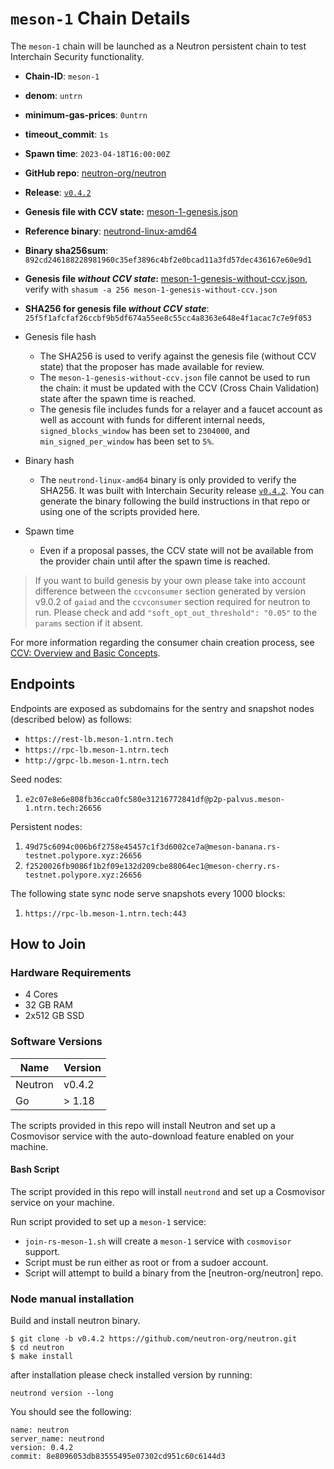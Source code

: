 
# `meson-1` Chain Details

The `meson-1` chain will be launched as a Neutron persistent chain to test Interchain Security functionality.

* **Chain-ID**: `meson-1`
* **denom**: `untrn`
* **minimum-gas-prices**: `0untrn`
* **timeout_commit**: `1s`
* **Spawn time**: `2023-04-18T16:00:00Z`
* **GitHub repo**: [neutron-org/neutron](https://github.com/neutron-org/neutron.git)
* **Release**: [`v0.4.2`](https://github.com/neutron-org/neutron/releases/tag/v0.4.2)
* **Genesis file with CCV state:** [meson-1-genesis.json](meson-1-genesis.json)

* **Reference binary**: [neutrond-linux-amd64](./neutrond-linux-amd64)
* **Binary sha256sum**: `892cd246188228981960c35ef3896c4bf2e0bcad11a3fd57dec436167e60e9d1`
* **Genesis file _without CCV state_:** [meson-1-genesis-without-ccv.json](meson-1-genesis-without-ccv.json), verify with `shasum -a 256 meson-1-genesis-without-ccv.json`
* **SHA256 for genesis file _without CCV state_**: `25f5f1afcfaf26ccbf9b5df674a55ee8c55cc4a8363e648e4f1acac7c7e9f053`


* Genesis file hash
  * The SHA256 is used to verify against the genesis file (without CCV state) that the proposer has made available for review.
  * The `meson-1-genesis-without-ccv.json` file cannot be used to run the chain: it must be updated with the CCV (Cross Chain Validation) state after the spawn time is reached.
  * The genesis file includes funds for a relayer and a faucet account as well as account with funds for different internal needs, `signed_blocks_window` has been set to `2304000`, and `min_signed_per_window` has been set to `5%`.
* Binary hash
  * The `neutrond-linux-amd64` binary is only provided to verify the SHA256. It was built with Interchain Security release [`v0.4.2`](https://github.com/neutron-org/neutron/releases/tag/v0.4.2). You can generate the binary following the build instructions in that repo or using one of the scripts provided here.
* Spawn time
  * Even if a proposal passes, the CCV state will not be available from the provider chain until after the spawn time is reached.

> If you want to build genesis by your own please take into account difference between the `ccvconsumer` section generated by version v9.0.2 of `gaiad` and the `ccvconsumer` section required for neutron to run. Please check and add `"soft_opt_out_threshold": "0.05"` to the `params` section if it absent.

For more information regarding the consumer chain creation process, see [CCV: Overview and Basic Concepts](https://github.com/cosmos/ibc/blob/main/spec/app/ics-028-cross-chain-validation/overview_and_basic_concepts.md).

## Endpoints

Endpoints are exposed as subdomains for the sentry and snapshot nodes (described below) as follows:

* `https://rest-lb.meson-1.ntrn.tech`
* `https://rpc-lb.meson-1.ntrn.tech`
* `http://grpc-lb.meson-1.ntrn.tech`

Seed nodes:

1. `e2c07e8e6e808fb36cca0fc580e31216772841df@p2p-palvus.meson-1.ntrn.tech:26656`

Persistent nodes:

1. `49d75c6094c006b6f2758e45457c1f3d6002ce7a@meson-banana.rs-testnet.polypore.xyz:26656`
2. `f2520026fb9086f1b2f09e132d209cbe88064ec1@meson-cherry.rs-testnet.polypore.xyz:26656`

The following state sync node serve snapshots every 1000 blocks:

1. `https://rpc-lb.meson-1.ntrn.tech:443`

## How to Join

### Hardware Requirements

* 4 Cores
* 32 GB RAM
* 2x512 GB SSD

### Software Versions

| Name               | Version  |
|--------------------|----------|
| Neutron            | v0.4.2   |
| Go                 | > 1.18   |

The scripts provided in this repo will install Neutron and set up a Cosmovisor service with the auto-download feature enabled on your machine.

#### Bash Script

The script provided in this repo will install `neutrond` and set up a Cosmovisor service on your machine. 

Run script provided to set up a `meson-1` service:
* `join-rs-meson-1.sh` will create a `meson-1` service with `cosmovisor` support.
* Script must be run either as root or from a sudoer account.
* Script will attempt to build a binary from the [neutron-org/neutron] repo.

### Node manual installation

Build and install neutron binary. 

```
$ git clone -b v0.4.2 https://github.com/neutron-org/neutron.git
$ cd neutron
$ make install
```

after installation please check installed version by running:

`neutrond version --long`

You should see the following:
```
name: neutron
server_name: neutrond
version: 0.4.2
commit: 8e8096053db83555495e07302cd951c60c6144d3

``` 
